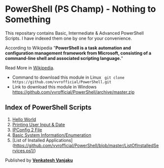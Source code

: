 # PowerShell (PS Champ) - Nothing to Something
This repositary contains Basic, Intermediate & Advanced PowerShell Scripts. I have indexed them one by one for your convenience.

According to Wikipedia "**PowerShell is a task automation and configuration management framework from Microsoft, consisting of a command-line shell and associated scripting language.**"

Read More in [Wikipedia](https://en.wikipedia.org/wiki/PowerShell/).

- Command to download this module in Linux <code> git clone https&#58;//github.com/vvrofficial/PowerShell.git </code>
- Link to download this module in Windows https://github.com/vvrofficial/PowerShell/archive/master.zip

## Index of PowerShell Scripts
1. [Hello World](https://github.com/vvrofficial/PowerShell/blob/master/HelloWorld.ps1/)
2. [Printing User Input & Date](https://github.com/vvrofficial/PowerShell/blob/master/PrintingInputDate.ps1/)
3. [IPConfig 2 File](https://github.com/vvrofficial/PowerShell/blob/master/IPConfig2File.ps1/)
4. [Basic System Information/Enumeration](https://github.com/vvrofficial/PowerShell/blob/master/BasicSystemInformation.ps1/)
5. [List of Installed Applications] (https://github.com/vvrofficial/PowerShell/blob/master/ListOfInstalledServices.ps1/)

Published by **[Venkatesh Vanjaku](https://vvrofficial.github.io/)**
